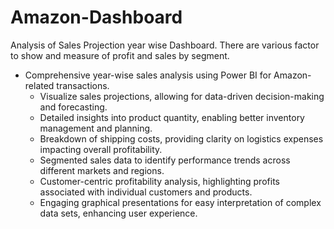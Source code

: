 # Amazon-Dashboard
Analysis of Sales Projection year wise Dashboard. There are various  factor to show and measure of profit and sales by segment.
  -	Comprehensive year-wise sales analysis using Power BI for Amazon-related transactions.
	- Visualize sales projections, allowing for data-driven decision-making and forecasting.
	- Detailed insights into product quantity, enabling better inventory management and planning.
	- Breakdown of shipping costs, providing clarity on logistics expenses impacting overall profitability.
	- Segmented sales data to identify performance trends across different markets and regions.
	- Customer-centric profitability analysis, highlighting profits associated with individual customers and products.
	- Engaging graphical presentations for easy interpretation of complex data sets, enhancing user experience.
